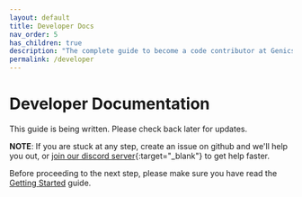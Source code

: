 ```yaml
---
layout: default
title: Developer Docs
nav_order: 5
has_children: true
description: "The complete guide to become a code contributor at Genics Blog."
permalink: /developer
---
```


# Developer Documentation

This guide is being written. Please check back later for updates.

**NOTE**: If you are stuck at any step, create an issue on github and we'll help you out, or [join our discord server](https://discord.genicsblog.com){:target="_blank"} to get help faster.

Before proceeding to the next step, please make sure you have read the [Getting Started](/getting-started) guide.
